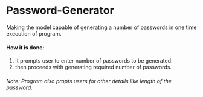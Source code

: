 # Password-Generator

Making the model capable of generating a number of passwords in one time execution of program.

#### How it is done:
1. It prompts user to enter number of passwords to be generated.
2. then proceeds with generating required number of passwords.
###### Note:  Program also propts users for other details like length of the password.
